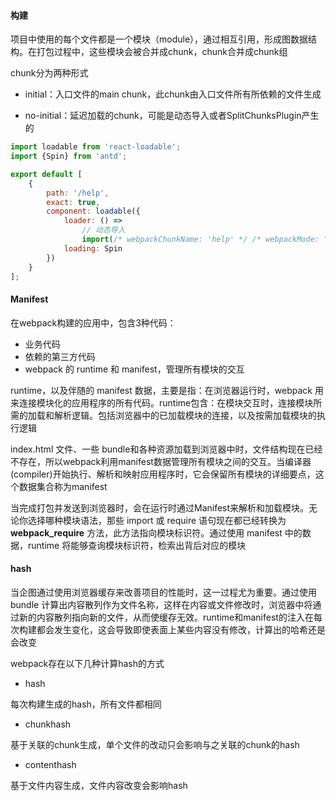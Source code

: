 #### 构建

项目中使用的每个文件都是一个模块（module），通过相互引用，形成图数据结构。在打包过程中，这些模块会被合并成chunk，chunk合并成chunk组

chunk分为两种形式

- initial：入口文件的main chunk，此chunk由入口文件所有所依赖的文件生成

- no-initial：延迟加载的chunk，可能是动态导入或者SplitChunksPlugin产生的

```js
import loadable from 'react-loadable';
import {Spin} from 'antd';

export default [
    {
        path: '/help',
        exact: true,
        component: loadable({
            loader: () =>
                // 动态导入
                import(/* webpackChunkName: 'help' */ /* webpackMode: "lazy" */ '../../modules/help'),
            loading: Spin
        })
    }
];
```

#### Manifest

在webpack构建的应用中，包含3种代码：

- 业务代码
- 依赖的第三方代码
- webpack 的 runtime 和 manifest，管理所有模块的交互

runtime，以及伴随的 manifest 数据，主要是指：在浏览器运行时，webpack 用来连接模块化的应用程序的所有代码。runtime包含：在模块交互时，连接模块所需的加载和解析逻辑。包括浏览器中的已加载模块的连接，以及按需加载模块的执行逻辑

index.html 文件、一些 bundle和各种资源加载到浏览器中时，文件结构现在已经不存在，所以webpack利用manifest数据管理所有模块之间的交互。当编译器(compiler)开始执行、解析和映射应用程序时，它会保留所有模块的详细要点，这个数据集合称为manifest

当完成打包并发送到浏览器时，会在运行时通过Manifest来解析和加载模块。无论你选择哪种模块语法，那些 import 或 require 语句现在都已经转换为 __webpack_require__ 方法，此方法指向模块标识符。通过使用 manifest 中的数据，runtime 将能够查询模块标识符，检索出背后对应的模块

#### hash

当企图通过使用浏览器缓存来改善项目的性能时，这一过程尤为重要。通过使用 bundle 计算出内容散列作为文件名称，这样在内容或文件修改时，浏览器中将通过新的内容散列指向新的文件，从而使缓存无效。runtime和manifest的注入在每次构建都会发生变化，这会导致即使表面上某些内容没有修改，计算出的哈希还是会改变

webpack存在以下几种计算hash的方式

- hash

每次构建生成的hash，所有文件都相同

- chunkhash

基于关联的chunk生成，单个文件的改动只会影响与之关联的chunk的hash

- contenthash

基于文件内容生成，文件内容改变会影响hash